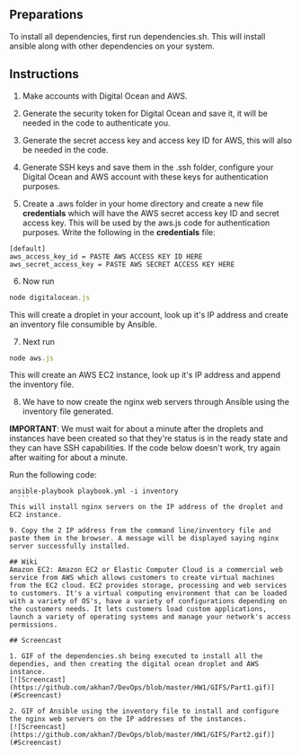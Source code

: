 ## Preparations
To install all dependencies, first run dependencies.sh. This will install ansible along with other dependencies on your system.

## Instructions
1. Make accounts with Digital Ocean and AWS. 

2. Generate the security token for Digital Ocean and save it, it will be needed in the code to authenticate you. 

3. Generate the secret access key and access key ID for AWS, this will also be needed in the code.

4. Generate SSH keys and save them in the .ssh folder, configure your Digital Ocean and AWS account with these keys for authentication purposes.

5. Create a .aws folder in your home directory and create a new file __credentials__ which will have the AWS secret access key ID and secret access key. This will be used by the aws.js code for authentication purposes. Write the following in the __credentials__ file:

  ```
  [default]
  aws_access_key_id = PASTE AWS ACCESS KEY ID HERE
  aws_secret_access_key = PASTE AWS SECRET ACCESS KEY HERE
  ```

6. Now run

  ``` javascript
  node digitalocean.js
  ```
This will create a droplet in your account, look up it's IP address and create an inventory file consumible by Ansible.

7. Next run

  ``` javascript
  node aws.js
  ```
This will create an AWS EC2 instance, look up it's IP address and append the inventory file.

8. We have to now create the nginx web servers through Ansible using the inventory file generated. 
  
  __IMPORTANT__: We must wait for about a minute after the droplets and instances have been created so that they're status is in the ready state and they can have SSH capabilities. If the code below doesn't work, try again after waiting for about a minute.

  Run the following code:
  ```
  ansible-playbook playbook.yml -i inventory
    ```
This will install nginx servers on the IP address of the droplet and EC2 instance.

9. Copy the 2 IP address from the command line/inventory file and paste them in the browser. A message will be displayed saying nginx server successfully installed.

## Wiki
Amazon EC2: Amazon EC2 or Elastic Computer Cloud is a commercial web service from AWS which allows customers to create virtual machines from the EC2 cloud. EC2 provides storage, processing and web services to customers. It's a virtual computing environment that can be loaded with a variety of OS's, have a variety of configurations depending on the customers needs. It lets customers load custom applications, launch a variety of operating systems and manage your network's access permissions.

## Screencast

1. GIF of the dependencies.sh being executed to install all the dependies, and then creating the digital ocean droplet and AWS instance. 
  [![Screencast](https://github.com/akhan7/DevOps/blob/master/HW1/GIFS/Part1.gif)](#Screencast)

2. GIF of Ansible using the inventory file to install and configure the nginx web servers on the IP addresses of the instances. 
  [![Screencast](https://github.com/akhan7/DevOps/blob/master/HW1/GIFS/Part2.gif)](#Screencast)
